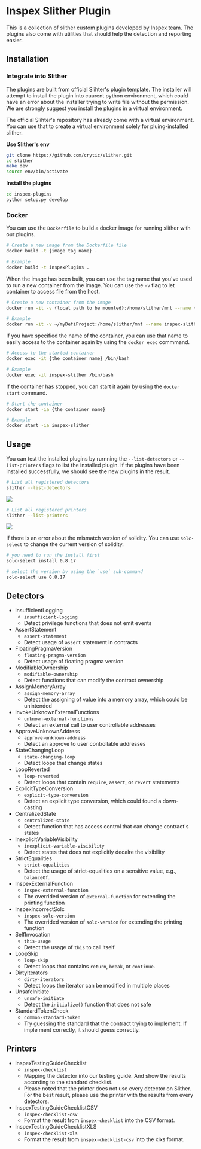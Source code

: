 # Inspex Slither Plugin

This is a collection of slither custom plugins developed by Inspex team. The plugins also come with utilities that should help the detection and reporting easier.

## Installation

### Integrate into Slither

The plugins are built from official Slihter's plugin template. The installer will attempt to install the plugin into cuurent python environment, which could have an error about the installer trying to write file without the permission. We are strongly suggest you install the plugins in a virtual environment. 

The official Slihter's repository has already come with a virtual environment. You can use that to create a virtual environment solely for pluing-installed slither.

**Use Slither's env**
```bash
git clone https://github.com/crytic/slither.git
cd slither
make dev
source env/bin/activate
```

**Install the plugins**
```bash
cd inspex-plugins
python setup.py develop
```

### Docker

You can use the `Dockerfile` to build a docker image for running slither with our plugins. 

```bash
# Create a new image from the Dockerfile file
docker build -t {image tag name} .

# Example
docker build -t inspexPlugins .
```

When the image has been built, you can use the tag name that you've used to run a new container from the image. You can use the `-v` flag to let container to access file from the host. 

```bash
# Create a new container from the image
docker run -it -v {local path to be mounted}:/home/slither/mnt --name {new name of the container} {tag name of the image}

# Example
docker run -it -v ~/myDefiProject:/home/slither/mnt --name inspex-slither inspexPlugin
```

If you have specified the name of the container, you can use that name to easily access to the container again by using the `docker exec` commmand.

```bash
# Access to the started container
docker exec -it {the container name} /bin/bash

# Example
docker exec -it inspex-slither /bin/bash
```

If the container has stopped, you can start it again by using the `docker start` command.
```bash
# Start the container
docker start -ia {the container name}

# Example
docker start -ia inspex-slither
```

## Usage

You can test the installed plugins by rurnning the `--list-detectors` or `--list-printers` flags to list the installed plugin. If the plugins have been installed successfully, we should see the new plugins in the result.

```bash
# List all registered detectors
slither --list-detectors
```

![](https://s3-ap-northeast-1.amazonaws.com/inspex-hackmd-ee/uploads/upload_5508a23ba6db494d7961f68c591b5281.png)

```bash
# List all registered printers
slither --list-printers
```

![](https://s3-ap-northeast-1.amazonaws.com/inspex-hackmd-ee/uploads/upload_8fe80b8d67d73664ac87fa96858e07ed.png)

If there is an error about the mismatch version of solidity. You can use `solc-select` to change the current version of solidity.

```bash
# you need to run the install first
solc-select install 0.8.17

# select the version by using the `use` sub-command 
solc-select use 0.8.17
```

## Detectors


- InsufficientLogging
    - `insufficient-logging`
    - Detect privilege functions that does not emit events 
- AssertStatement
    - `assert-statement`
    - Detect usage of `assert` statement in contracts
- FloatingPragmaVersion
    - `floating-pragma-version`
    - Detect usage of floating pragma version
- ModifiableOwnership
    - `modifiable-ownership`
    - Detect functions that can modify the contract ownership
- AssignMemoryArray
    - `assign-memory-array`
    - Detect the assigning of value into a memory array, which could be unintended
- InvokeUnknownExternalFunctions
    - `unknown-external-functions`
    - Detect an external call to user controllable addresses
- ApproveUnknownAddress
    - `approve-unknown-address`
    - Detect an approve to user controllable addresses
- StateChangingLoop
    - `state-changing-loop`
    - Detect loops that change states
- LoopReverted
    - `loop-reverted`
    - Detect loops that contain `require`, `assert`, or `revert` statements
- ExplicitTypeConversion
    - `explicit-type-conversion`
    - Detect an explicit type conversion, which could found a down-casting
- CentralizedState
    - `centralized-state`
    - Detect function that has access control that can change contract's states
- InexplicitVariableVisibility
    - `inexplicit-variable-visibility`
    - Detect states that does not explicitly decalre the visibility
- StrictEqualities
    - `strict-equalities`
    - Detect the usage of strict-equalities on a sensitive value, e.g., `balanceOf`.
- InspexExternalFunction
    - `inspex-external-function`
    - The overrided version of `external-function` for extending the printing function
- InspexIncorrectSolc
    - `inspex-solc-version`
    - The overrided version of `solc-version` for extending the printing function
- SelfInvocation
    - `this-usage`
    - Detect the usage of `this` to call itself
- LoopSkip
    - `loop-skip`
    - Detect loops that contains `return`, `break`, or `continue`.
- DirtyIterators
    - `dirty-iterators`
    - Detect loops the iterator can be modified in multiple places
- UnsafeInitiate
    - `unsafe-initiate`
    - Detect the `initialize()` function that does not safe 
- StandardTokenCheck
    - `common-standard-token`
    - Try guessing the standard that the contract trying to implement. If imple ment correctly, it should guess correctly.

## Printers

- InspexTestingGuideChecklist
    - `inspex-checklist`
    - Mapping the detector into our testing guide. And show the results according to the standard checklist.
    - Please noted that the printer does not use every detector on Slither. For the best result, please use the printer with the results from every detectors.
- InspexTestingGuideChecklistCSV
    - `inspex-checklist-csv`
    - Format the result from `inspex-checklist` into the CSV format.
- InspexTestingGuideChecklistXLS
    - `inspex-checklist-xls`
    - Format the result from `inspex-checklist-csv` into the xlxs format.